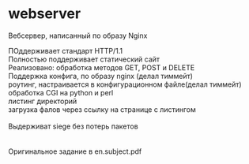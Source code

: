 # webserver 

Вебсервер, написанный по образу Nginx <br>

ПОддерживает стандарт HTTP/1.1<br>
Полностью поддерживает статический сайт<br>
Реализовано:
обработка методов GET, POST и DELETE<br>
Поддержка конфига, по образу nginx (делал тиммейт)<br>
роутинг, настраивается в конфигурационном файле(делал тиммейт)<br>
обработка CGI на python и perl<br>
листинг директорий<br>
загрузка фалов через ссылку на странице с листингом<br>
<br>
Выдерживат siege без потерь пакетов<br><br><br>
Оригинальное задание в en.subject.pdf

